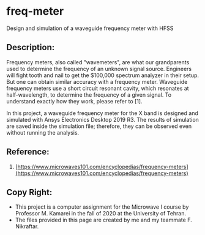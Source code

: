 # freq-meter
Design and simulation of a waveguide frequency meter with HFSS

## Description:
Frequency meters, also called "wavemeters", are what our grandparents used to determine the frequency of an unknown signal source. Engineers will fight tooth and nail to get the $100,000 spectrum analyzer in their setup. But one can obtain similar accuracy with a frequency meter. Waveguide frequency meters use a short circuit resonant cavity, which resonates at half-wavelength, to determine the frequency of a given signal. To understand exactly how they work, please refer to [1].

In this project, a waveguide frequency meter for the X band is designed and simulated with Ansys Electronics Desktop 2019 R3. The results of simulation are saved inside the simulation file; therefore, they can be observed even without running the analysis.

## Reference:
1. [https://www.microwaves101.com/encyclopedias/frequency-meters](https://www.microwaves101.com/encyclopedias/frequency-meters)

## Copy Right:
* This project is a computer assignment for the Microwave I course by Professor M. Kamarei in the fall of 2020 at the University of Tehran.
* The files provided in this page are created by me and my teammate F. Nikraftar.
